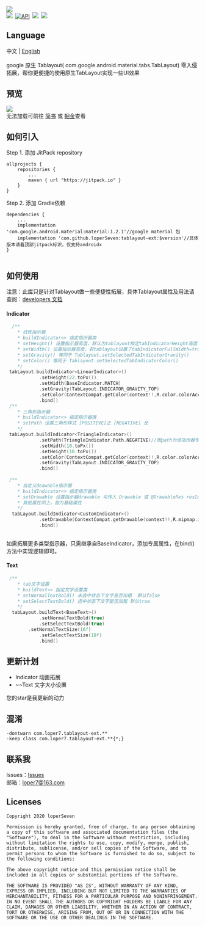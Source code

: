 ![](https://github.com/loperSeven/tablayout-ext/blob/master/image/logo.png)
<br/>
[![](https://jitpack.io/v/loperSeven/tablayout-ext.svg)](https://jitpack.io/#loperSeven/DateTimePicker)&ensp;[![API](https://img.shields.io/badge/API-14%2B-brightgreen.svg?style=flat)](https://android-arsenal.com/api?level=21)&ensp;[![](https://img.shields.io/badge/platform-android-green)](https://github.com/loperSeven)&ensp;[![](https://img.shields.io/badge/license-MIT-blue)](https://opensource.org/licenses/MIT)
<br/>
## Language
中文 | [English](https://github.com/loperSeven/tablayout-ext/blob/master/README_EN.md)
<br/>
<br/>
google 原生 Tablayout( com.google.android.material.tabs.TabLayout) 零入侵拓展，帮你更便捷的使用原生TabLayout实现一些UI效果
<br/>
## 预览
![](https://github.com/loperSeven/tablayout-ext/blob/master/image/demo_gif.gif)
<br/>
无法加载可前往 [简书](https://www.jianshu.com/p/63fe08bd67da) 或 [掘金](https://juejin.cn/post/6904468604419473422)查看
## 如何引入
Step 1. 添加 JitPack repository 
```
allprojects {
	repositories {
		...
		maven { url "https://jitpack.io" }
	}
}
```
Step 2. 添加 Gradle依赖
```
dependencies {
    ...
    implementation 'com.google.android.material:material:1.2.1'//google material 包
    implementation 'com.github.loperSeven:tablayout-ext:$version'//具体版本请看顶部jitpack标识，仅支持androidx
}


```
## 如何使用
注意：此库只是针对Tablayout做一些便捷性拓展，具体Tablayout属性及用法请查阅：[developers 文档](https://developer.android.com/reference/com/google/android/material/tabs/TabLayout)
#### Indicator
```kotlin
  /**
    * 线性指示器
    * buildIndicator<> 指定指示器类
    * setHeight() 设置指示器高度，默认为tablayout指定tabIndicatorHeight高度
    * setWidth() 设置指示器宽度，若tablayout设置了tabIndicatorFullWidth=true，则默认为tab项宽度，否则为tab实际文字宽度
    * setGravity() 等同于 Tablayout.setSelectedTabIndicatorGravity()
    * setColor() 等同于 Tablayout.setSelectedTabIndicatorColor()
    */
 tabLayout.buildIndicator<LinearIndicator>()
            .setHeight(22.toPx())
            .setWidth(BaseIndicator.MATCH)
            .setGravity(TabLayout.INDICATOR_GRAVITY_TOP)
            .setColor(ContextCompat.getColor(context!!,R.color.colorAccent))
            .bind()
 /**
    * 三角形指示器
    * buildIndicator<> 指定指示器类
    * setPath 设置三角形样式 [POSITIVE]正 [NEGATIVE] 反
    */
 tabLayout.buildIndicator<TriangleIndicator>()
            .setPath(TriangleIndicator.Path.NEGATIVE)//因path为该指示器专有属性，故需先于其他属性调用。
            .setWidth(10.toPx())
            .setHeight(10.toPx())
            .setColor(ContextCompat.getColor(context!!,R.color.colorAccent))
            .setGravity(TabLayout.INDICATOR_GRAVITY_TOP)
            .bind()
	    
 /**
    * 自定义deawable指示器
    * buildIndicator<> 指定指示器类
    * setDrawable 设置指示器drawable 可传入 Drawable 或 @DrawableRes resId:Int
    * 其他属性同上，皆为基础属性
    */
  tabLayout.buildIndicator<CustomIndicator>()
            .setDrawable(ContextCompat.getDrawable(context!!,R.mipmap.ic_indicator_fire)!!)
            .bind()
	    
```
如需拓展更多类型指示器，只需继承自BaseIndicator，添加专属属性，在bind()方法中实现逻辑即可。
#### Text
```kotlin
 /**
    * tab文字设置
    * buildText<> 指定文字设置类
    * setNormalTextBold() 未选中状态下文字是否加粗  默认false
    * setSelectTextBold() 选中状态下文字是否加粗 默认true
    */
  tabLayout.buildText<BaseText>()
            .setNormalTextBold(true)
            .setSelectTextBold(true)
	    .setNormalTextSize(16f)
            .setSelectTextSize(18f)
            .bind()
```


## 更新计划
* Indicator 动画拓展
* ~~Text 文字大小设置

您的star是我更新的动力

## 混淆
```
-dontwarn com.loper7.tablayout-ext.**
-keep class com.loper7.tablayout-ext.**{*;}
```

## 联系我
Issues：[Issues](https://github.com/loperSeven/tablayout-ext/issues)
<br/>
邮箱：loper7@163.com
<br/>
## Licenses
```
Copyright 2020 loperSeven

Permission is hereby granted, free of charge, to any person obtaining a copy of this software and associated documentation files (the "Software"), to deal in the Software without restriction, including without limitation the rights to use, copy, modify, merge, publish, distribute, sublicense, and/or sell copies of the Software, and to permit persons to whom the Software is furnished to do so, subject to the following conditions:

The above copyright notice and this permission notice shall be included in all copies or substantial portions of the Software.

THE SOFTWARE IS PROVIDED "AS IS", WITHOUT WARRANTY OF ANY KIND, EXPRESS OR IMPLIED, INCLUDING BUT NOT LIMITED TO THE WARRANTIES OF MERCHANTABILITY, FITNESS FOR A PARTICULAR PURPOSE AND NONINFRINGEMENT. IN NO EVENT SHALL THE AUTHORS OR COPYRIGHT HOLDERS BE LIABLE FOR ANY CLAIM, DAMAGES OR OTHER LIABILITY, WHETHER IN AN ACTION OF CONTRACT, TORT OR OTHERWISE, ARISING FROM, OUT OF OR IN CONNECTION WITH THE SOFTWARE OR THE USE OR OTHER DEALINGS IN THE SOFTWARE.
```



